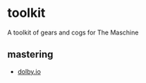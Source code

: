 # toolkit
A toolkit of gears and cogs for The Maschine


## mastering

- [dolby.io](./mastering/dolby/README.md)